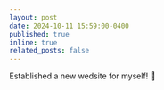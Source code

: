```yaml
---
layout: post
date: 2024-10-11 15:59:00-0400
published: true
inline: true
related_posts: false
---
```


Established a new wedsite for myself! 🥳
